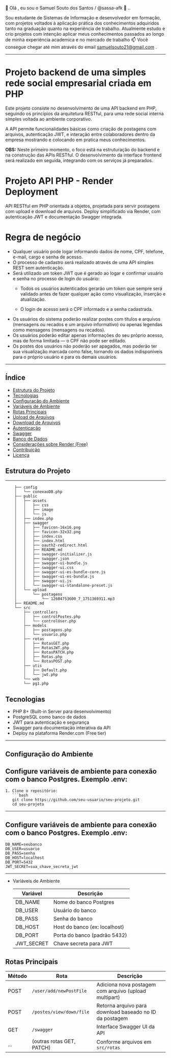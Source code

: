 👋 Olá , eu sou o Samuel Souto dos Santos / @sassa-afk 👀 ..

Sou estudante de Sistemas de Informação e desenvolvedor em formação, com projetos voltados à aplicação prática dos conhecimentos adquiridos tanto na graduação quanto na experiência de trabalho.
Atualmente estudo e crio projetos com intenção aplicar meus conhecimentos passados ao longo de minha experiência academica e no mercado de trabalho
📫 Você consegue chegar até mim através do email samuelsouto21@gmail.com .

---
# Projeto backend de uma simples rede social empresarial criada em PHP
 
Este projeto consiste no desenvolvimento de uma API backend em PHP, seguindo os princípios da arquitetura RESTful, para uma rede social interna simples voltada ao ambiente corporativo.

A API permite funcionalidades básicas como criação de postagens com arquivos, autenticação JWT, e interação entre colaboradores dentro da empresa mostrando e colocando em pratica meus conhecimentos.

**OBS:** Neste primeiro momento, o foco está na estruturação do backend e na construção das APIs RESTful. O desenvolvimento da interface frontend será realizado em seguida, integrando com os serviços já preparados.

# Projeto API PHP - Render Deployment

API RESTful em PHP orientada a objetos, projetada para servir postagens com upload e download de arquivos. Deploy simplificado via Render, com autenticação JWT e documentação Swagger integrada.

# Regra de negócio

- Qualquer usuário pode logar informando dados de nome, CPF, telefone, e-mail, cargo e senha de acesso.
- O processo de cadastro será realizado através de uma API simples REST sem autenticação.
- Será utilizado um token JWT que é gerado ao logar e confirmar usuário e senha no processo de login do usuário:
  + Todos os usuários autenticados gerarão um token que sempre será validado antes de fazer qualquer ação como visualização, inserção e atualização.
  
  + O login de acesso será o CPF informado e a senha cadastrada.
- Os usuários do sistema poderão realizar postes com títulos e arquivos (mensagens ou recados e um arquivo informativo) ou apenas legendas como mensagens (mensagens ou recados).
- Os usuários poderão editar apenas informações do seu próprio acesso, mas de forma limitada — o CPF não pode ser editado.
- Os postes dos usuários não poderão ser apagados, mas poderão ter sua visualização marcada como false, tornando os dados indisponíveis para o próprio usuário e para os demais usuários.


---

## Índice

- [Estrutura do Projeto](#estrutura-do-projeto)  
- [Tecnologias](#tecnologias)  
- [Configuração do Ambiente](#configuração-do-ambiente)  
- [Variáveis de Ambiente](#variáveis-de-ambiente)  
- [Rotas Principais](#rotas-principais)  
- [Upload de Arquivos](#upload-de-arquivos)  
- [Download de Arquivos](#download-de-arquivos)  
- [Autenticação](#autenticação)  
- [Swagger](#swagger)  
- [Banco de Dados](#banco-de-dados)  
- [Considerações sobre Render (Free)](#considerações-sobre-render-free)  
- [Contribuição](#contribuição)  
- [Licença](#licença)


## Estrutura do Projeto



---	 

		├── config
		│   └── conexaoDB.php
		├── public
		│   ├── assets
		│   │   ├── css
		│   │   ├── image
		│   │   └── js
		│   ├── index.php
		│   ├── swagger
		│   │   ├── favicon-16x16.png
		│   │   ├── favicon-32x32.png
		│   │   ├── index.css
		│   │   ├── index.html
		│   │   ├── oauth2-redirect.html
		│   │   ├── README.md
		│   │   ├── swagger-initializer.js
		│   │   ├── swagger.json
		│   │   ├── swagger-ui-bundle.js
		│   │   ├── swagger-ui.css
		│   │   ├── swagger-ui-es-bundle-core.js
		│   │   ├── swagger-ui-es-bundle.js
		│   │   ├── swagger-ui.js
		│   │   └── swagger-ui-standalone-preset.js
		│   └── upload
		│       └── postagens
		│           └── 12604753600_7_1751369311.mp3
		├── README.md
		└── src
		    ├── controllers
		    │   ├── controlPostes.php
		    │   └── controlUser.php
		    ├── models
		    │   ├── postagens.php
		    │   └── usuario.php
		    ├── rotas
		    │   ├── RotasGET.php
		    │   ├── RotasJWT.php
		    │   ├── RotasPATCH.php
		    │   ├── Rotas.php
		    │   └── RotasPOST.php
		    ├── utis
		    │   ├── Default.php
		    │   └── jwt.php
		    └── web
			└── pg1.php


 

## Tecnologias

- PHP 8+ (Built-in Server para desenvolvimento)
- PostgreSQL como banco de dados
- JWT para autenticação e segurança
- Swagger para documentação interativa da API
- Deploy na plataforma Render.com (Free tier)

---

## Configuração do Ambiente

Configure variáveis de ambiente para conexão com o banco Postgres.
Exemplo .env:
---
	1. Clone o repositório:
	   ```bash
	   git clone https://github.com/seu-usuario/seu-projeto.git
	   cd seu-projeto
---	   

Configure variáveis de ambiente para conexão com o banco Postgres.
Exemplo .env:
---
	DB_NAME=seubanco
	DB_USER=usuario
	DB_PASS=senha
	DB_HOST=localhost
	DB_PORT=5432
	JWT_SECRET=sua_chave_secreta_jwt

---

- Variáveis de Ambiente

	| Variável    | Descrição                     |
	| ----------- | ----------------------------- |
	| DB\_NAME    | Nome do banco Postgres        |
	| DB\_USER    | Usuário do banco              |
	| DB\_PASS    | Senha do banco                |
	| DB\_HOST    | Host do banco (ex: localhost) |
	| DB\_PORT    | Porta do banco (padrão 5432)  |
	| JWT\_SECRET | Chave secreta para JWT        |


## Rotas Principais


| Método | Rota                      | Descrição                                               |
| ------ | ------------------------- | ------------------------------------------------------- |
| POST   | `/user/add/newPostFile`   | Adiciona nova postagem com arquivo (upload multipart)   |
| POST   | `/postes/view/down/file`  | Retorna arquivo para download baseado no ID da postagem |
| GET    | `/swagger`                | Interface Swagger UI da API                             |
| ...    | (outras rotas GET, PATCH) | Conforme arquivos em `src/rotas`                        |




